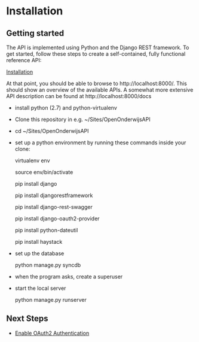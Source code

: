 Installation
============

Getting started
---------------
The API is implemented using Python and the Django REST framework.  To get
started, follow these steps to create a self-contained, fully functional reference API:

[Installation](doc/installation.md)

At that point, you should be able to browse to http://localhost:8000/. This should show an overview of the available APIs.
A somewhat more extensive API description can be found at http://localhost:8000/docs

* install python (2.7) and python-virtualenv
* Clone this repository in e.g. ~/Sites/OpenOnderwijsAPI
* cd ~/Sites/OpenOnderwijsAPI
* set up a python environment by running these commands inside your clone: 

    virtualenv env

    source env/bin/activate

    pip install django

    pip install djangorestframework

    pip install django-rest-swagger
    
    pip install django-oauth2-provider

    pip install python-dateutil
    
    pip install haystack

* set up the database

    python manage.py syncdb
    
* when the program asks, create a superuser

* start the local server

    python manage.py runserver
    
Next Steps
----------

* [Enable OAuth2 Authentication](installation/oauth2.md)